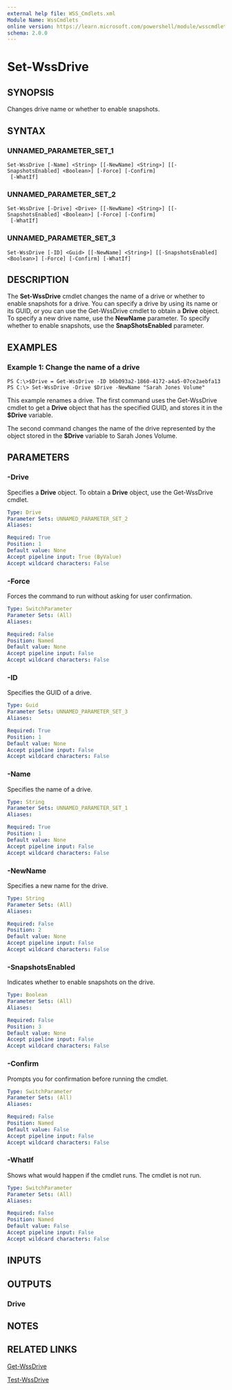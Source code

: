```yaml
---
external help file: WSS_Cmdlets.xml
Module Name: WssCmdlets
online version: https://learn.microsoft.com/powershell/module/wsscmdlets/set-wssdrive?view=windowsserver2012-ps&wt.mc_id=ps-gethelp
schema: 2.0.0
---
```


# Set-WssDrive

## SYNOPSIS
Changes drive name or whether to enable snapshots.

## SYNTAX

### UNNAMED_PARAMETER_SET_1
```
Set-WssDrive [-Name] <String> [[-NewName] <String>] [[-SnapshotsEnabled] <Boolean>] [-Force] [-Confirm]
 [-WhatIf]
```

### UNNAMED_PARAMETER_SET_2
```
Set-WssDrive [-Drive] <Drive> [[-NewName] <String>] [[-SnapshotsEnabled] <Boolean>] [-Force] [-Confirm]
 [-WhatIf]
```

### UNNAMED_PARAMETER_SET_3
```
Set-WssDrive [-ID] <Guid> [[-NewName] <String>] [[-SnapshotsEnabled] <Boolean>] [-Force] [-Confirm] [-WhatIf]
```

## DESCRIPTION
The **Set-WssDrive** cmdlet changes the name of a drive or whether to enable snapshots for a drive.
You can specify a drive by using its name or its GUID, or you can use the Get-WssDrive cmdlet to obtain a **Drive** object.
To specify a new drive name, use the **NewName** parameter.
To specify whether to enable snapshots, use the **SnapShotsEnabled** parameter.

## EXAMPLES

### Example 1: Change the name of a drive
```
PS C:\>$Drive = Get-WssDrive -ID b6b093a2-1860-4172-a4a5-07ce2aebfa13 PS C:\> Set-WssDrive -Drive $Drive -NewName "Sarah Jones Volume"
```

This example renames a drive.
The first command uses the Get-WssDrive cmdlet to get a **Drive** object that has the specified GUID, and stores it in the **$Drive** variable.

The second command changes the name of the drive represented by the object stored in the **$Drive** variable to Sarah Jones Volume.

## PARAMETERS

### -Drive
Specifies a **Drive** object.
To obtain a **Drive** object, use the Get-WssDrive cmdlet.

```yaml
Type: Drive
Parameter Sets: UNNAMED_PARAMETER_SET_2
Aliases: 

Required: True
Position: 1
Default value: None
Accept pipeline input: True (ByValue)
Accept wildcard characters: False
```

### -Force
Forces the command to run without asking for user confirmation.

```yaml
Type: SwitchParameter
Parameter Sets: (All)
Aliases: 

Required: False
Position: Named
Default value: None
Accept pipeline input: False
Accept wildcard characters: False
```

### -ID
Specifies the GUID of a drive.

```yaml
Type: Guid
Parameter Sets: UNNAMED_PARAMETER_SET_3
Aliases: 

Required: True
Position: 1
Default value: None
Accept pipeline input: False
Accept wildcard characters: False
```

### -Name
Specifies the name of a drive.

```yaml
Type: String
Parameter Sets: UNNAMED_PARAMETER_SET_1
Aliases: 

Required: True
Position: 1
Default value: None
Accept pipeline input: False
Accept wildcard characters: False
```

### -NewName
Specifies a new name for the drive.

```yaml
Type: String
Parameter Sets: (All)
Aliases: 

Required: False
Position: 2
Default value: None
Accept pipeline input: False
Accept wildcard characters: False
```

### -SnapshotsEnabled
Indicates whether to enable snapshots on the drive.

```yaml
Type: Boolean
Parameter Sets: (All)
Aliases: 

Required: False
Position: 3
Default value: None
Accept pipeline input: False
Accept wildcard characters: False
```

### -Confirm
Prompts you for confirmation before running the cmdlet.

```yaml
Type: SwitchParameter
Parameter Sets: (All)
Aliases: 

Required: False
Position: Named
Default value: False
Accept pipeline input: False
Accept wildcard characters: False
```

### -WhatIf
Shows what would happen if the cmdlet runs.
The cmdlet is not run.

```yaml
Type: SwitchParameter
Parameter Sets: (All)
Aliases: 

Required: False
Position: Named
Default value: False
Accept pipeline input: False
Accept wildcard characters: False
```

## INPUTS

## OUTPUTS

### Drive

## NOTES

## RELATED LINKS

[Get-WssDrive](./Get-WssDrive.md)

[Test-WssDrive](./Test-WssDrive.md)

